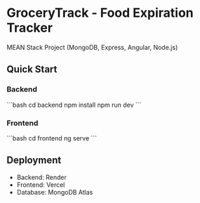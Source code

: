 # GroceryTrack - Food Expiration Tracker

MEAN Stack Project (MongoDB, Express, Angular, Node.js)

## Quick Start

### Backend
\`\`\`bash
cd backend
npm install
npm run dev
\`\`\`

### Frontend
\`\`\`bash
cd frontend
ng serve
\`\`\`

## Deployment
- Backend: Render
- Frontend: Vercel
- Database: MongoDB Atlas